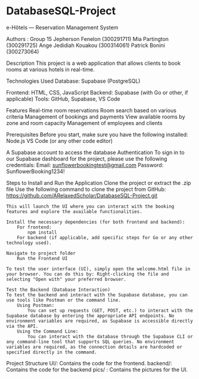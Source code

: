 # DatabaseSQL-Project
e-Hôtels — Reservation Management System

Authors : Group 15
Jepherson Fenelon (300291711)
Mia Partington (300291725)
Ange Jedidiah Kouakou (300314061)
Patrick Bonini (300273064)

Description
This project is a web application that allows clients to book rooms at various hotels in real-time. 

Technologies Used
    Database: Supabase (PostgreSQL)

Frontend: HTML, CSS, JavaScript
Backend: Supabase (with Go or other, if applicable)
Tools: GitHub, Supabase, VS Code

Features
Real-time room reservations
Room search based on various criteria
Management of bookings and payments
View available rooms by zone and room capacity
Management of employees and clients

Prerequisites
    Before you start, make sure you have the following installed: 
        Node.js
        VS Code (or any other code editor)


A Supabase account to access the database
    Authentication
    To sign in to our Supabase dashboard for the project, please use the following credentials:
        Email: sunflowerbookingtest@gmail.com
        Password: SunflowerBooking1234!

Steps to Install and Run the Application
    Clone the project or extract the .zip file Use the following command to clone the project from GitHub: https://github.com/ARelaxedScholar/DatabaseSQL-Project.git

    This will launch the UI where you can interact with the booking features and explore the available functionalities.

    Install the necessary dependencies (for both frontend and backend):
        For frontend:
            npm install
        For backend (if applicable, add specific steps for Go or any other technology used).

    Navigate to project folder
        Run the Frontend UI

    To test the user interface (UI), simply open the welcome.html file in your browser. You can do this by: Right-clicking the file and selecting "Open with" your preferred browser.

    Test the Backend (Database Interaction)
    To test the backend and interact with the Supabase database, you can use tools like Postman or the command line.
        Using Postman:
            You can set up requests (GET, POST, etc.) to interact with the Supabase database by entering the appropriate API endpoints. No environment variables are required, as Supabase is accessible directly via the API.
        Using the Command Line:
            You can interact with the database through the Supabase CLI or any command-line tool that supports SQL queries. No environment variables are required, as the connection details are hardcoded or specified directly in the command.

Project Structure
UI/: Contains the code for the frontend.
backend/: Contains the code for the backend
pics/ : Contains the pictures for the UI.



